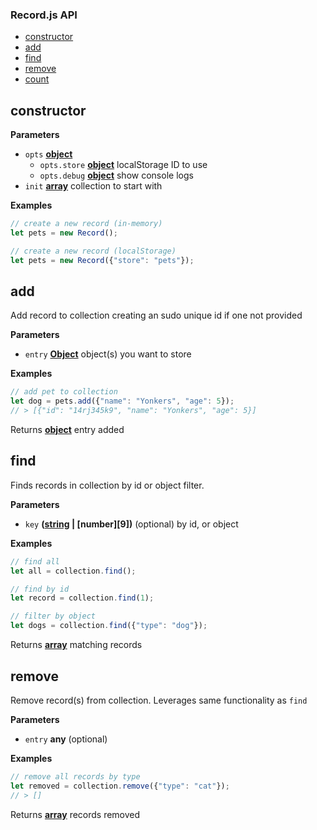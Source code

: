 ### Record.js API

-   [constructor][1]
-   [add][2]
-   [find][3]
-   [remove][4]
-   [count][5]

## constructor

**Parameters**

-   `opts` **[object][6]** 
    -   `opts.store` **[object][6]** localStorage ID to use
    -   `opts.debug` **[object][6]** show console logs
-   `init` **[array][7]** collection to start with

**Examples**

```javascript
// create a new record (in-memory)
let pets = new Record();
```

```javascript
// create a new record (localStorage)
let pets = new Record({"store": "pets"});
```

## add

Add record to collection creating an sudo unique id if
one not provided

**Parameters**

-   `entry` **[Object][6]** object(s) you want to store

**Examples**

```javascript
// add pet to collection
let dog = pets.add({"name": "Yonkers", "age": 5});
// > [{"id": "14rj345k9", "name": "Yonkers", "age": 5}]
```

Returns **[object][6]** entry added

## find

Finds records in collection by id or object filter.

**Parameters**

-   `key` **([string][8] \| [number][9])** (optional) by id, or object

**Examples**

```javascript
// find all
let all = collection.find();
```

```javascript
// find by id
let record = collection.find(1);
```

```javascript
// filter by object
let dogs = collection.find({"type": "dog"});
```

Returns **[array][7]** matching records

## remove

Remove record(s) from collection.  Leverages same functionality as `find`

**Parameters**

-   `entry` **any** (optional)

**Examples**

```javascript
// remove all records by type
let removed = collection.remove({"type": "cat"});
// > []
```

Returns **[array][7]** records removed

[1]: #constructor

[2]: #add

[3]: #find

[4]: #remove

[5]: #count

[6]: https://developer.mozilla.org/docs/Web/JavaScript/Reference/Global_Objects/Object

[7]: https://developer.mozilla.org/docs/Web/JavaScript/Reference/Global_Objects/Array

[8]: https://developer.mozilla.org/docs/Web/JavaScript/Reference/Global_Objects/String
